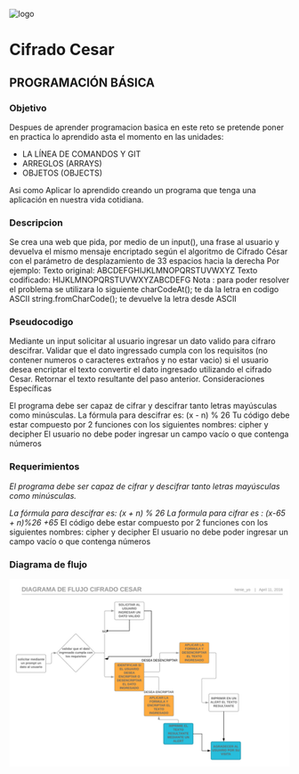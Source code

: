 ![logo](https://cdn-images-1.medium.com/max/945/1*3ebT5azEfTrKxANOE3BwyA.jpeg)

# Cifrado Cesar

## PROGRAMACIÓN BÁSICA
### Objetivo

Despues de aprender programacion basica en este reto se pretende poner en practica lo aprendido asta el momento en las unidades:
* LA LÍNEA DE COMANDOS Y GIT
* ARREGLOS (ARRAYS)
* OBJETOS (OBJECTS)

Asi como Aplicar lo aprendido creando un programa que tenga una aplicación en nuestra vida cotidiana.





### **Descripcion**

Se crea una web que pida, por medio de un input(), una frase al usuario y devuelva el mismo mensaje encriptado según el algoritmo de Cifrado César con el parámetro de desplazamiento de 33 espacios hacia la derecha
Por ejemplo:
Texto original: ABCDEFGHIJKLMNOPQRSTUVWXYZ
Texto codificado: HIJKLMNOPQRSTUVWXYZABCDEFG
Nota : para poder resolver el problema se utilizara lo siguiente
charCodeAt(); te da la letra en codigo ASCII
string.fromCharCode(); te devuelve la letra desde ASCII

### **Pseudocodigo**

Mediante un input solicitar al usuario ingresar un dato valido para cifraro descifrar.
Validar que el dato ingressado cumpla con los requisitos (no contener numeros o caracteres extraños y no estar vacio)
si el usuario desea encriptar el texto convertir el dato ingresado utilizando el cifrado Cesar.
Retornar el texto resultante del paso anterior.
Consideraciones Específicas

El programa debe ser capaz de cifrar y descifrar tanto letras mayúsculas como minúsculas. La fórmula para descifrar es: (x - n) % 26
Tu código debe estar compuesto por 2 funciones con los siguientes nombres: cipher y decipher
El usuario no debe poder ingresar un campo vacío o que contenga números

### **Requerimientos**

_El programa debe ser capaz de cifrar y descifrar tanto letras mayúsculas como minúsculas._

_La fórmula para descifrar es: (x + n) % 26
La formula para cifrar es : (x-65 + n)%26 +65_
El código debe estar compuesto por 2 funciones con los siguientes nombres: cipher y decipher
El usuario no debe poder ingresar un campo vacío o que contenga números

### Diagrama de flujo
![diagrama](assets/images/imagen.png)
